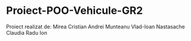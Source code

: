 # Proiect-POO-Vehicule-GR2 
Proiect realizat de: 
Mirea Cristian Andrei 
Munteanu Vlad-Ioan 
Nastasache Claudia 
Radu Ion 
